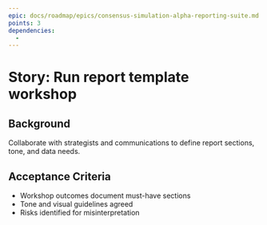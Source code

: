 ```yaml
---
epic: docs/roadmap/epics/consensus-simulation-alpha-reporting-suite.md
points: 3
dependencies:
  -
---
```

# Story: Run report template workshop

## Background
Collaborate with strategists and communications to define report sections, tone, and data needs.

## Acceptance Criteria
- Workshop outcomes document must-have sections
- Tone and visual guidelines agreed
- Risks identified for misinterpretation
